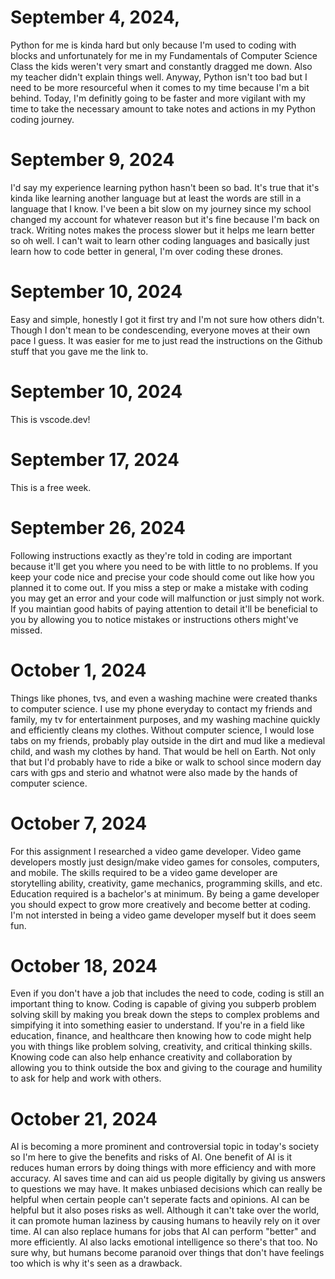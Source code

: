 # September 4, 2024,
Python for me is kinda hard but only because I'm used to coding with blocks and unfortunately for me in my Fundamentals of Computer Science Class the kids weren't very smart and constantly dragged me down. Also my teacher didn't explain things well. Anyway, Python isn't too bad but I need to be more resourceful when it comes to my time because I'm a bit behind. Today, I'm definitly going to be faster and more vigilant with my time to take the necessary amount to take notes and actions in my Python coding journey.

# September 9, 2024

I'd say my experience learning python hasn't been so bad. It's true that it's kinda like learning another language but at least the words are still in a language that I know. I've been a bit slow on my journey since my school changed my account for whatever reason but it's fine because I'm back on track. Writing notes makes the process slower but it helps me learn better so oh well. I can't wait to learn other coding languages and basically just learn how to code better in general, I'm over coding these drones.

# September 10, 2024

Easy and simple, honestly I got it first try and I'm not sure how others didn't. Though I don't mean to be condescending, everyone moves at their own pace I guess. It was easier for me to just read the instructions on the Github stuff that you gave me the link to.

# September 10, 2024
This is vscode.dev!

# September 17, 2024
This is a free week.

# September 26, 2024
Following instructions exactly as they're told in coding are important because it'll get you where you need to be with little to no problems. If you keep your code nice and precise your code should come out like how you planned it to come out. If you miss a step or make a mistake with coding you may get an error and your code will malfunction or just simply not work. If you maintian good habits of paying attention to detail it'll be beneficial to you by allowing you to notice mistakes or instructions others might've missed.

# October 1, 2024
Things like phones, tvs, and even a washing machine were created thanks to computer science. I use my phone everyday to contact my friends and family, my tv for entertainment purposes, and my washing machine quickly and efficiently cleans my clothes. Without computer science, I would lose tabs on my friends, probably play outside in the dirt and mud like a medieval child, and wash my clothes by hand. That would be hell on Earth. Not only that but I'd probably have to ride a bike or walk to school since modern day cars with gps and sterio and whatnot were also made by the hands of computer science.

# October 7, 2024
For this assignment I researched a video game developer. Video game developers mostly just design/make video games for consoles, computers, and mobile. The skills required to be a video game developer are storytelling ability, creativity, game mechanics, programming skills, and etc. Education required is a bachelor's at minimum. By being a game developer you should expect to grow more creatively and become better at coding. I'm not intersted in being a video game developer myself but it does seem fun.

# October 18, 2024
Even if you don't have a job that includes the need to code, coding is still an important thing to know. Coding is capable of giving you subperb problem solving skill by making you break down the steps to complex problems and simpifying it into something easier to understand. If you're in a field like education, finance, and healthcare then knowing how to code might help you with things like problem solving, creativity, and critical thinking skills. Knowing code can also help enhance creativity and collaboration by allowing you to think outside the box and giving to the courage and humility to ask for help and work with others. 

# October 21, 2024
AI is becoming a more prominent and controversial topic in today's society so I'm here to give the benefits and risks of AI. One benefit of AI is it reduces human errors by doing things with more efficiency and with more accuracy. AI saves time and can aid us people digitally by giving us answers to questions we may have. It makes unbiased decisions which can really be helpful when certain people can't seperate facts and opinions.
AI can be helpful but it also poses risks as well. Although it can't take over the world, it can promote human laziness by causing humans to heavily rely on it over time. AI can also replace humans for jobs that AI can perform "better" and more efficiently. AI also lacks emotional intelligence so there's that too. No sure why, but humans become paranoid over things that don't have feelings too which is why it's seen as a drawback.


